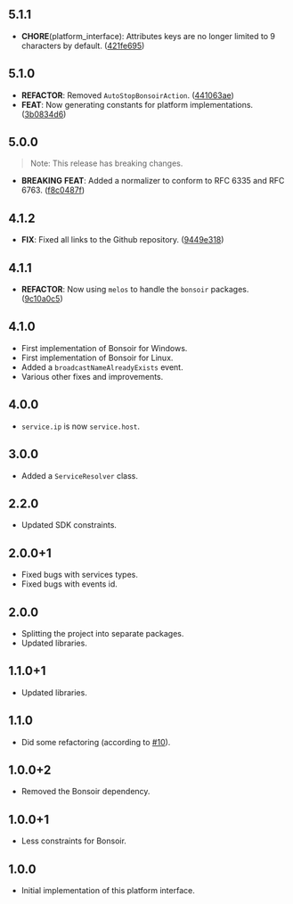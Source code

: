 ## 5.1.1

- **CHORE**(platform_interface): Attributes keys are no longer limited to 9 characters by default. ([421fe695](https://github.com/Skyost/Bonsoir/commit/421fe6959ed0a1039dffc19ede8246416b16a2f0))

## 5.1.0

 - **REFACTOR**: Removed `AutoStopBonsoirAction`. ([441063ae](https://github.com/Skyost/Bonsoir/commit/441063ae5ee2a4bd9b3f8779ab05fd6f9b3d83bd))
 - **FEAT**: Now generating constants for platform implementations. ([3b0834d6](https://github.com/Skyost/Bonsoir/commit/3b0834d61c4b4b1a420a1b728808450fc410393d))

## 5.0.0

> Note: This release has breaking changes.

 - **BREAKING** **FEAT**: Added a normalizer to conform to RFC 6335 and RFC 6763. ([f8c0487f](https://github.com/Skyost/Bonsoir/commit/f8c0487fee440eab02013e33ba5ba5e0daccc918))

## 4.1.2

 - **FIX**: Fixed all links to the Github repository. ([9449e318](https://github.com/Skyost/Bonsoir/commit/9449e3185016d9531c4dfd8e46cc7bdbdbe563d0))

## 4.1.1

 - **REFACTOR**: Now using `melos` to handle the `bonsoir` packages. ([9c10a0c5](https://github.com/Skyost/Bonsoir/commit/9c10a0c588e407d80f7551ebb992e9b70b05da92))

## 4.1.0

* First implementation of Bonsoir for Windows.
* First implementation of Bonsoir for Linux.
* Added a `broadcastNameAlreadyExists` event.
* Various other fixes and improvements.

## 4.0.0

* `service.ip` is now `service.host`.

## 3.0.0

* Added a `ServiceResolver` class.

## 2.2.0

* Updated SDK constraints.

## 2.0.0+1

* Fixed bugs with services types.
* Fixed bugs with events id.

## 2.0.0

* Splitting the project into separate packages.
* Updated libraries.

## 1.1.0+1

* Updated libraries.

## 1.1.0

* Did some refactoring (according to [#10](https://github.com/Skyost/Bonsoir/issues/10)).

## 1.0.0+2

* Removed the Bonsoir dependency.

## 1.0.0+1

* Less constraints for Bonsoir.

## 1.0.0

* Initial implementation of this platform interface.
